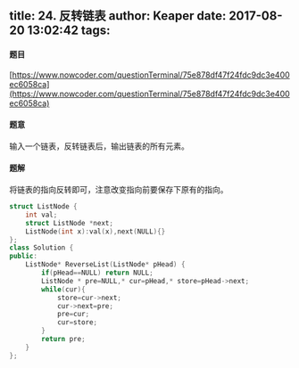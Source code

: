 title: 24. 反转链表
author: Keaper
date: 2017-08-20 13:02:42
tags:
---
#### 题目
[https://www.nowcoder.com/questionTerminal/75e878df47f24fdc9dc3e400ec6058ca](https://www.nowcoder.com/questionTerminal/75e878df47f24fdc9dc3e400ec6058ca)
#### 题意
输入一个链表，反转链表后，输出链表的所有元素。
#### 题解
将链表的指向反转即可，注意改变指向前要保存下原有的指向。
```cpp
struct ListNode {
	int val;
	struct ListNode *next;
	ListNode(int x):val(x),next(NULL){}
};
class Solution {
public:
    ListNode* ReverseList(ListNode* pHead) {
        if(pHead==NULL) return NULL;
        ListNode * pre=NULL,* cur=pHead,* store=pHead->next;
        while(cur){
            store=cur->next;
            cur->next=pre;
            pre=cur;
            cur=store;
        }
        return pre;
    }
};
```